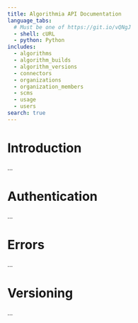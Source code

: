 ```yaml
---
title: Algorithmia API Documentation
language_tabs:
  # Must be one of https://git.io/vQNgJ
  - shell: cURL
  - python: Python
includes:
  - algorithms
  - algorithm_builds
  - algorithm_versions
  - connectors
  - organizations
  - organization_members
  - scms
  - usage
  - users 
search: true
---
```

# Introduction

...

# Authentication

...

# Errors

...

# Versioning

...
